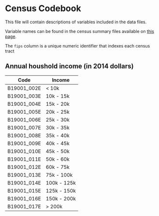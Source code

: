 # Census Codebook

This file will contain descriptions of variables included in the data files.

Variable names can be found in the census summary files available on [this page](http://www.census.gov/data/developers/data-sets/acs-survey-5-year-data.html).

The `fips` column is a unique numeric identifier that indexes each census tract

## Annual houshold income (in 2014 dollars)

| Code | Income |
|------|--------|
| B19001_002E | < 10k |
| B19001_003E | 10k - 15k |
| B19001_004E | 15k - 20k |
| B19001_005E | 20k - 25k |
| B19001_006E | 25k - 30k |
| B19001_007E | 30k - 35k |
| B19001_008E | 35k - 40k |
| B19001_009E | 40k - 45k |
| B19001_010E | 45k - 50k |
| B19001_011E | 50k - 60k |
| B19001_012E | 60k - 75k |
| B19001_013E | 75k - 100k |
| B19001_014E | 100k - 125k |
| B19001_015E | 125k - 150k |
| B19001_016E | 150k - 200k |
| B19001_017E | > 200k |
